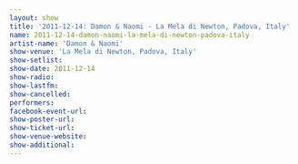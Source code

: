 ```yaml
---
layout: show
title: '2011-12-14: Damon & Naomi - La Mela di Newton, Padova, Italy'
name: 2011-12-14-damon-naomi-la-mela-di-newton-padova-italy
artist-name: 'Damon & Naomi'
show-venue: 'La Mela di Newton, Padova, Italy'
show-setlist: 
show-date: 2011-12-14
show-radio: 
show-lastfm: 
show-cancelled: 
performers: 
facebook-event-url: 
show-poster-url: 
show-ticket-url: 
show-venue-website: 
show-additional: 
---
```


